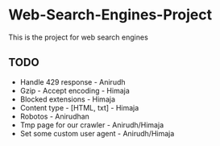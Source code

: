 # Web-Search-Engines-Project
This is the project for web search engines


## TODO

* Handle 429 response - Anirudh
* Gzip - Accept encoding - Himaja
* Blocked extensions - Himaja
* Content type - [HTML, txt] - Himaja
* Robotos - Anirudhan
* Tmp page for our crawler - Anirudh/Himaja
* Set some custom user agent - Anirudh/Himaja
